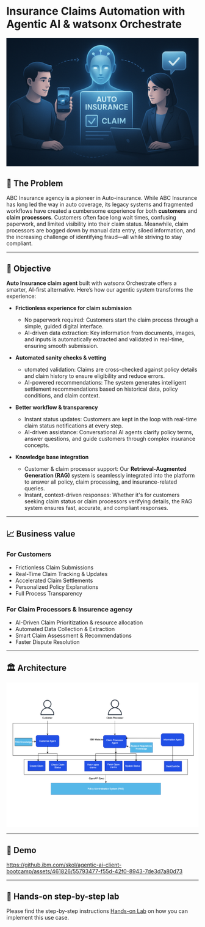# Insurance Claims Automation with Agentic AI & watsonx Orchestrate

![](insurance-banner.png)



##  🤔 The Problem

ABC Insurance agency is a pioneer in Auto-insurance. While ABC Insurance has long led the way in auto coverage, its legacy systems and fragmented workflows have created a cumbersome experience for both **customers** and **claim processors**. Customers often face long wait times, confusing paperwork, and limited visibility into their claim status. Meanwhile, claim processors are bogged down by manual data entry, siloed information, and the increasing challenge of identifying fraud—all while striving to stay compliant.


---

## 🎯 Objective

**Auto Insurance claim agent** built with watsonx Orchestrate offers a smarter, AI-first alternative. Here’s how our agentic system transforms the experience:

* **Frictionless experience for claim submission**

  * No paperwork required: Customers start the claim process through a simple, guided digital interface.
  * AI-driven data extraction: Key information from documents, images, and inputs is automatically extracted and validated in real-time, ensuring smooth submission.

* **Automated sanity checks & vetting**

  * utomated validation: Claims are cross-checked against policy details and claim history to ensure eligibility and reduce errors.
  * AI-powered recommendations: The system generates intelligent settlement recommendations based on historical data, policy conditions, and claim context.

* **Better workflow & transparency**

  * Instant status updates: Customers are kept in the loop with real-time claim status notifications at every step.
  * AI-driven assistance: Conversational AI agents clarify policy terms, answer questions, and guide customers through complex insurance concepts.

* **Knowledge base integration**

  * Customer & claim processor support: Our **Retrieval-Augmented Generation (RAG)** system is seamlessly integrated into the platform to answer all policy, claim processing, and insurance-related queries.
  * Instant, context-driven responses: Whether it's for customers seeking claim status or claim processors verifying details, the RAG system ensures fast, accurate, and compliant responses.

---

## 📈 Business value

### For Customers

* Frictionless Claim Submissions
* Real-Time Claim Tracking & Updates
* Accelerated Claim Settlements
* Personalized Policy Explanations
* Full Process Transparency


### For Claim Processors & Insurence agency

* AI-Driven Claim Prioritization & resource allocation
* Automated Data Collection & Extraction
* Smart Claim Assessment & Recommendations
* Faster Dispute Resolution


---

## 🏛 Architecture

![Architecture](./assets/Insurance_Autoclaims_Architecture_v1.png)

---

## 🎥 Demo

<https://github.ibm.com/skol/agentic-ai-client-bootcamp/assets/461826/55793477-f55d-42f0-8943-7de3d7a80d73>

---



##  📝 Hands-on step-by-step lab

Please find the step-by-step instructions [Hands-on Lab](/usecases/autoclaim-insurance/assets/hands_on_lab_autoclaim_insurance.md) on how you can implement this use case.
